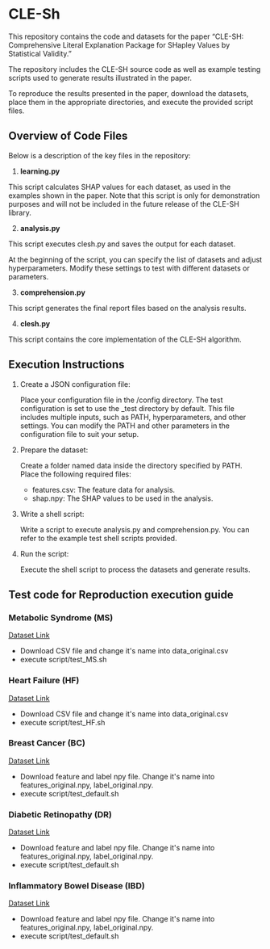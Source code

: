 # CLE-Sh
This repository contains the code and datasets for the paper “CLE-SH: Comprehensive Literal Explanation Package for SHapley Values by Statistical Validity.”

The repository includes the CLE-SH source code as well as example testing scripts used to generate results illustrated in the paper.

To reproduce the results presented in the paper, download the datasets, place them in the appropriate directories, and execute the provided script files.

## Overview of Code Files
Below is a description of the key files in the repository:

1. **learning.py**

This script calculates SHAP values for each dataset, as used in the examples shown in the paper. Note that this script is only for demonstration purposes and will not be included in the future release of the CLE-SH library.

2. **analysis.py**

This script executes clesh.py and saves the output for each dataset.

At the beginning of the script, you can specify the list of datasets and adjust hyperparameters. Modify these settings to test with different datasets or parameters.

3. **comprehension.py**

This script generates the final report files based on the analysis results.

4. **clesh.py**

This script contains the core implementation of the CLE-SH algorithm.


## Execution Instructions
1.	Create a JSON configuration file:

    Place your configuration file in the /config directory. The test configuration is set to use the _test directory by default. This file includes multiple inputs, such as PATH, hyperparameters, and other settings. You can modify the PATH and other parameters in the configuration file to suit your setup.

2.	Prepare the dataset:

    Create a folder named data inside the directory specified by PATH. Place the following required files:
    - features.csv: The feature data for analysis.
    - shap.npy: The SHAP values to be used in the analysis.

3.	Write a shell script:

    Write a script to execute analysis.py and comprehension.py. You can refer to the example test shell scripts provided.

4.	Run the script:
    
    Execute the shell script to process the datasets and generate results.

## Test code for Reproduction execution guide 
### Metabolic Syndrome (MS)
[Dataset Link](https://www.kaggle.com/datasets/antimoni/metabolic-syndrome)
- Download CSV file and change it's name into data_original.csv
- execute script/test_MS.sh

### Heart Failure (HF)
[Dataset Link](https://doi.org/10.24432/C5Z89R)
- Download CSV file and change it's name into data_original.csv
- execute script/test_HF.sh

### Breast Cancer (BC)
[Dataset Link](https://doi.org/10.24432/C5GK50)
- Download feature and label npy file. Change it's name into features_original.npy, label_original.npy.
- execute script/test_default.sh

### Diabetic Retinopathy (DR)
[Dataset Link](https://doi.org/10.24432/C5XP4P)
- Download feature and label npy file. Change it's name into features_original.npy, label_original.npy.
- execute script/test_default.sh

### Inflammatory Bowel Disease (IBD)
[Dataset Link](https://doi.org/10.1093/gigascience/giad083)
- Download feature and label npy file. Change it's name into features_original.npy, label_original.npy.
- execute script/test_default.sh